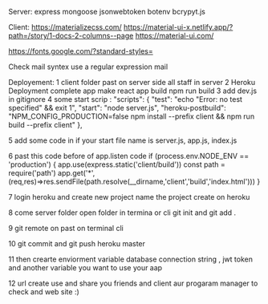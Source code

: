 Server:
express
mongoose
jsonwebtoken
botenv
bcrypyt.js

Client:
https://materializecss.com/
https://material-ui-x.netlify.app/?path=/story/1-docs-2-columns--page
https://material-ui.com/

https://fonts.google.com/?standard-styles=


Check mail syntex use a regular expression mail

Deployement:
1 client folder past on server side all staff in server
2 Heroku Deployment complete app make react app build npm run build 
3 add dev.js in gitignore 
4 some start scrip :
"scripts": {
    "test": "echo \"Error: no test specified\" && exit 1",
    "start": "node server.js",
    "heroku-postbuild": "NPM_CONFIG_PRODUCTION=false npm install --prefix client && npm run build --prefix client"
  },

5 add some code in  if your start file name is server.js, app.js, index.js

6 past this code before of app.listen code
 if (process.env.NODE_ENV == 'production') {
    app.use(express.static('client/build'))
    const path = require('path')
    app.get('*',(req,res)=>res.sendFile(path.resolve(__dirname,'client','build','index.html')))
}

7 login heroku and create new project name the project create on heroku

8 come server folder open folder in termina or cli git init and git add .

9 git remote on past on terminal cli

10 git commit and git push heroku master

11 then crearte enviorment variable database connection string , jwt token and another variable you want to use your aap 

12  url create use and share you friends and client aur progaram manager to check and web site :)
